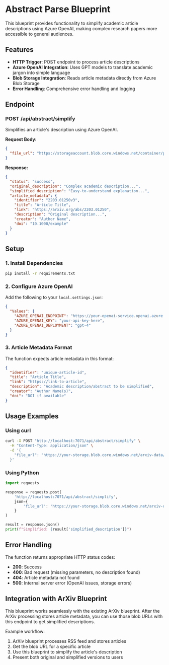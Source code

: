 # Abstract Parse Blueprint

This blueprint provides functionality to simplify academic article descriptions using Azure OpenAI, making complex research papers more accessible to general audiences.

## Features

- **HTTP Trigger**: POST endpoint to process article descriptions
- **Azure OpenAI Integration**: Uses GPT models to translate academic jargon into simple language
- **Blob Storage Integration**: Reads article metadata directly from Azure Blob Storage
- **Error Handling**: Comprehensive error handling and logging

## Endpoint

### POST /api/abstract/simplify

Simplifies an article's description using Azure OpenAI.

**Request Body:**
```json
{
  "file_url": "https://storageaccount.blob.core.windows.net/container/path/to/article.json"
}
```

**Response:**
```json
{
  "status": "success",
  "original_description": "Complex academic description...",
  "simplified_description": "Easy-to-understand explanation...",
  "article_metadata": {
    "identifier": "2203.01250v3",
    "title": "Article Title",
    "link": "https://arxiv.org/abs/2203.01250",
    "description": "Original description...",
    "creator": "Author Name",
    "doi": "10.1000/example"
  }
}
```

## Setup

### 1. Install Dependencies
```bash
pip install -r requirements.txt
```

### 2. Configure Azure OpenAI
Add the following to your `local.settings.json`:

```json
{
  "Values": {
    "AZURE_OPENAI_ENDPOINT": "https://your-openai-service.openai.azure.com/",
    "AZURE_OPENAI_KEY": "your-api-key-here",
    "AZURE_OPENAI_DEPLOYMENT": "gpt-4"
  }
}
```

### 3. Article Metadata Format
The function expects article metadata in this format:
```json
{
  "identifier": "unique-article-id",
  "title": "Article Title",
  "link": "https://link-to-article",
  "description": "Academic description/abstract to be simplified",
  "creator": "Author Name(s)",
  "doi": "DOI if available"
}
```

## Usage Examples

### Using curl
```bash
curl -X POST "http://localhost:7071/api/abstract/simplify" \
  -H "Content-Type: application/json" \
  -d '{
    "file_url": "https://your-storage.blob.core.windows.net/arxiv-data/cs/ProcessDate=2024-01-15/2203.01250v3.json"
  }'
```

### Using Python
```python
import requests

response = requests.post(
    'http://localhost:7071/api/abstract/simplify',
    json={
        'file_url': 'https://your-storage.blob.core.windows.net/arxiv-data/cs/ProcessDate=2024-01-15/2203.01250v3.json'
    }
)

result = response.json()
print(f"Simplified: {result['simplified_description']}")
```

## Error Handling

The function returns appropriate HTTP status codes:
- **200**: Success
- **400**: Bad request (missing parameters, no description found)
- **404**: Article metadata not found
- **500**: Internal server error (OpenAI issues, storage errors)

## Integration with ArXiv Blueprint

This blueprint works seamlessly with the existing ArXiv blueprint. After the ArXiv processing stores article metadata, you can use those blob URLs with this endpoint to get simplified descriptions.

Example workflow:
1. ArXiv blueprint processes RSS feed and stores articles
2. Get the blob URL for a specific article
3. Use this blueprint to simplify the article's description
4. Present both original and simplified versions to users
